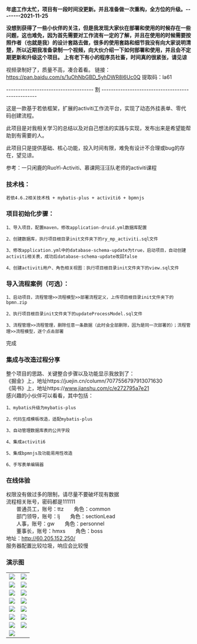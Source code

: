  **年底工作太忙，项目有一段时间没更新。并且准备做一次重构，全方位的升级。--------2021-11-25** 

 **没想到获得了一些小伙伴的关注，但是我发现大家伙在部署和使用的时候存在一些问题，这也难免，因为首先需要对工作流有一定的了解，并且在使用的时候需要按照作者（也就是我）的设计套路去做，很多的使用套路和细节我没有向大家说明清楚，所以近期我准备录制一个视频，向大伙介绍一下如何部署和使用，并且会不定期更新和升级这个项目。
上有老下有小的程序员社畜，时间真的很紧张，请见谅** 

视频录制好了，质量不高，凑合着看。
链接：https://pan.baidu.com/s/1uOhNbGBD_5yhDWR8l6Uc0Q 
提取码：la61

------------------------------------- 割 --------------------------------------------------

这是一款基于若依框架，扩展的activiti工作流平台，实现了动态外挂表单、零代码创建流程。

此项目是对我相关学习的总结以及对自己想法的实践与实现，发布出来是希望能帮助到有需要的人。

此项目只是提供基础、核心功能，投入时间有限，难免有设计不合理或bug的存在，望见谅。

参考：一只闲鹿的RuoYi-Activiti、慕课网汪汪队老师的activiti课程

### 技术栈：

    若依4.6.2相关技术栈 + mybatis-plus + activiti6 + bpmnjs

### 项目初始化步骤：

    1、导入项目，配置maven，修改application-druid.yml数据库配置

    2、创建数据库，执行项目根目录init文件夹下的ry_mp_activiti.sql文件

    3、修改application.yml中的database-schema-update为true，启动项目，自动创建activiti相关表，成功后database-schema-update改回false

    4、创建activiti用户、角色相关视图：执行项目根目录init文件夹下的view.sql文件

### 导入流程案例（可选）：

    1、启动项目，流程管理>>流程模型>>部署流程定义，上传项目根目录init文件夹下的bpmn.zip

    2、执行项目根目录init文件夹下的updateProcessModel.sql文件

    3、流程管理>>流程管理，删除任意一条数据（此时会全部删除，因为是同一次部署的）；流程管理>>流程模型，逐个点击部署

完成

### 集成与改造过程分享
整个项目的思路、关键整合步骤以及功能显示我放到了：<br/>
 《掘金》上，地址https://juejin.cn/column/7077556797913071630 <br/>
 《简书》上，地址https://www.jianshu.com/c/e272795a7e21 <br/>
感兴趣的小伙伴可以看看，其中包括：

    1、mybatis升级为mybatis-plus

    2、代码生成模板改造，适配mybatis-plus

    3、自动管理数据库表的公共字段

    4、集成activiti6

    5、集成bpmnjs及功能易用性改造

    6、手写表单编辑器


### 在线体验
权限没有做过多的限制，请尽量不要破坏现有数据<br/>
流程相关账号，密码都是111111<br/>
&emsp;&emsp;普通员工，账号：ttz&emsp;&emsp;角色：common<br/>
&emsp;&emsp;部门领导，账号：lj&emsp;&emsp;角色：sectionLead<br/>
&emsp;&emsp;人事，账号：gw&emsp;&emsp;角色：personnel<br/>
&emsp;&emsp;董事长，账号：hmxs&emsp;&emsp;角色：boss<br/>
地址：http://60.205.152.250/<br/>
服务器配置比较垃圾，响应会比较慢<br/>

### 演示图
<table>
    <tr>
        <td><img src="https://images.gitee.com/uploads/images/2021/0912/005456_60fc06d3_2195547.png"/></td>
        <td><img src="https://images.gitee.com/uploads/images/2021/0912/005734_2e6f301d_2195547.png"/></td>
    </tr>
    <tr>
        <td><img src="https://images.gitee.com/uploads/images/2021/0912/005830_d8c9fd01_2195547.png"/></td>
        <td><img src="https://images.gitee.com/uploads/images/2021/0912/005940_dfb8f9be_2195547.png"/></td>
    </tr>
    <tr>
        <td><img src="https://images.gitee.com/uploads/images/2021/0912/010015_19bbad5c_2195547.png"/></td>
        <td><img src="https://images.gitee.com/uploads/images/2021/0912/010115_f7b6470c_2195547.png"/></td>
    </tr>
    <tr>
        <td><img src="https://images.gitee.com/uploads/images/2021/0912/010229_367178ba_2195547.png"/></td>
        <td><img src="https://images.gitee.com/uploads/images/2021/0912/010314_9bae240d_2195547.png"/></td>
    </tr>
    <tr>
        <td><img src="https://images.gitee.com/uploads/images/2021/0912/010437_f3090873_2195547.png"/></td>
        <td><img src="https://images.gitee.com/uploads/images/2021/0912/010634_64dca843_2195547.png"/></td>
    </tr>
    <tr>
        <td><img src="https://images.gitee.com/uploads/images/2021/0912/010854_47f61ed0_2195547.png"/></td>
        <td><img src="https://images.gitee.com/uploads/images/2021/0912/010936_48c3df4c_2195547.png"/></td>
    </tr>
    <tr>
        <td><img src="https://images.gitee.com/uploads/images/2021/0912/011101_66abea54_2195547.png"/></td>
        <td><img src="https://images.gitee.com/uploads/images/2021/0912/011234_f47ede05_2195547.png"/></td>
    </tr>
    <tr>
        <td><img src="https://images.gitee.com/uploads/images/2021/0912/011254_4851d5f5_2195547.png"/></td>
        <td></td>
    </tr>
</table>
